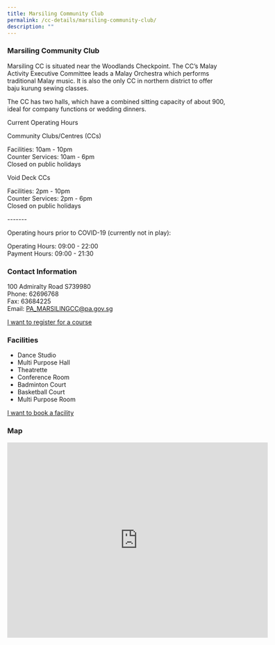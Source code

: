 ```yaml
---
title: Marsiling Community Club
permalink: /cc-details/marsiling-community-club/
description: ""
---
```

### Marsiling Community Club

Marsiling CC is situated near the Woodlands Checkpoint. The CC’s Malay Activity Executive Committee leads a Malay Orchestra which performs traditional Malay music. It is also the only CC in northern district to offer baju kurung sewing classes.

The CC has two halls, which have a combined sitting capacity of about 900, ideal for company functions or wedding dinners.

Current Operating Hours  
  
Community Clubs/Centres (CCs)  
  
Facilities: 10am - 10pm  
Counter Services: 10am - 6pm  
Closed on public holidays  
  
Void Deck CCs  
  
Facilities: 2pm - 10pm  
Counter Services: 2pm - 6pm  
Closed on public holidays  
  
\-------  
  
Operating hours prior to COVID-19 (currently not in play):

Operating Hours: 09:00 - 22:00  
Payment Hours: 09:00 - 21:30

### Contact Information

100 Admiralty Road S739980  
Phone: 62696768  
Fax: 63684225  
Email: [PA\_MARSILINGCC@pa.gov.sg](mailto:PA_MARSILINGCC@pa.gov.sg)  

[I want to register for a course](https://www.onepa.gov.sg/)

### Facilities

*   Dance Studio
*   Multi Purpose Hall
*   Theatrette
*   Conference Room
*   Badminton Court
*   Basketball Court
*   Multi Purpose Room

[I want to book a facility](https://www.onepa.gov.sg/)

### Map
<iframe src="https://www.google.com/maps/embed?pb=!1m18!1m12!1m3!1d3988.55674157274!2d103.77154411533078!3d1.4408862616761398!2m3!1f0!2f0!3f0!3m2!1i1024!2i768!4f13.1!3m3!1m2!1s0x31da12ffbaaaaaab%3A0x264a11d73d621317!2sMarsiling%20Community%20Club!5e0!3m2!1sen!2ssg!4v1661239917729!5m2!1sen!2ssg" width="600" height="450" style="border:0;" allowfullscreen="" loading="lazy" ></iframe>